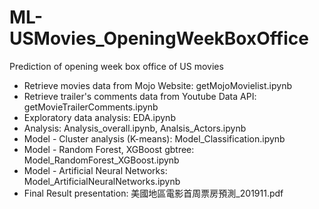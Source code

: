 # ML-USMovies_OpeningWeekBoxOffice
 Prediction of opening week box office of US movies
 * Retrieve movies data from Mojo Website: getMojoMovielist.ipynb
 * Retrieve trailer's comments data from Youtube Data API: getMovieTrailerComments.ipynb
 * Exploratory data analysis: EDA.ipynb
 * Analysis: Analysis_overall.ipynb, Analsis_Actors.ipynb
 * Model - Cluster analysis (K-means): Model_Classification.ipynb
 * Model - Random Forest,  XGBoost gbtree: Model_RandomForest_XGBoost.ipynb
 * Model - Artificial Neural Networks: Model_ArtificialNeuralNetworks.ipynb
 * Final Result presentation: 美國地區電影首周票房預測_201911.pdf
